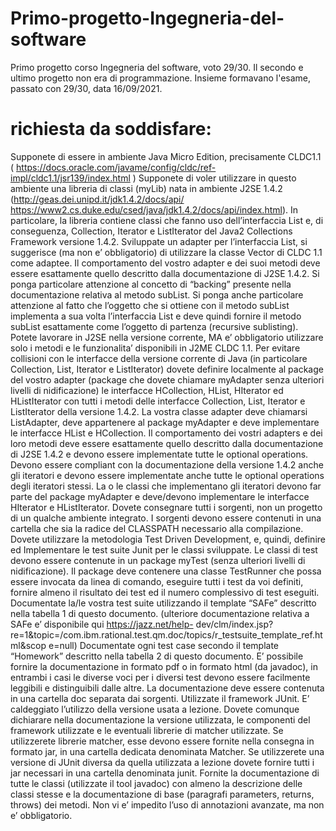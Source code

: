 # Primo-progetto-Ingegneria-del-software
Primo progetto corso Ingegneria del software, voto 29/30. Il secondo e ultimo progetto non era di programmazione. Insieme formavano l'esame, passato con 29/30, data 16/09/2021. 
# richiesta da soddisfare:
Supponete di essere in ambiente Java Micro Edition, precisamente CLDC1.1
( https://docs.oracle.com/javame/config/cldc/ref-impl/cldc1.1/jsr139/index.html )
Supponete di voler utilizzare in questo ambiente una libreria di classi (myLib) nata in ambiente J2SE 1.4.2
(http://geas.dei.unipd.it/jdk1.4.2/docs/api/ 
https://www2.cs.duke.edu/csed/java/jdk1.4.2/docs/api/index.html).
In particolare, la libreria contiene classi che fanno uso dell’interfaccia List e, di conseguenza, Collection, 
Iterator e ListIterator del Java2 Collections Framework versione 1.4.2.
Sviluppate un adapter per l’interfaccia List, si suggerisce (ma non e’ obbligatorio) di utilizzare la classe
Vector di CLDC 1.1 come adaptee. 
Il comportamento del vostro adapter e dei suoi metodi deve essere esattamente quello descritto dalla 
documentazione di J2SE 1.4.2. Si ponga particolare attenzione al concetto di “backing” presente nella 
documentazione relativa al metodo subList. Si ponga anche particolare attenzione al fatto che l’oggetto che 
si ottiene con il metodo subList implementa a sua volta l’interfaccia List e deve quindi fornire il metodo 
subList esattamente come l’oggetto di partenza (recursive sublisting).
Potete lavorare in J2SE nella versione corrente, MA e’ obbligatorio utilizzare solo i metodi e le funzionalita’ 
disponibili in J2ME CLDC 1.1.
Per evitare collisioni con le interfacce della versione corrente di Java (in particolare Collection, List, Iterator 
e ListIterator) dovete definire localmente al package del vostro adapter (package che dovete chiamare 
myAdapter senza ulteriori livelli di nidificazione) le interfacce HCollection, HList, HIterator ed HListIterator 
con tutti i metodi delle interfacce Collection, List, Iterator e ListIterator della versione 1.4.2.
La vostra classe adapter deve chiamarsi ListAdapter, deve appartenere al package myAdapter e deve
implementare le interfacce HList e HCollection.
Il comportamento dei vostri adapters e dei loro metodi deve essere esattamente quello descritto dalla 
documentazione di J2SE 1.4.2 e devono essere implementate tutte le optional operations.
Devono essere compliant con la documentazione della versione 1.4.2 anche gli iteratori e devono essere 
implementate anche tutte le optional operations degli iteratori stessi. La o le classi che implementano gli 
iteratori devono far parte del package myAdapter e deve/devono implementare le interfacce HIterator e 
HListIterator.
Dovete consegnare tutti i sorgenti, non un progetto di un qualche ambiente integrato. I sorgenti devono 
essere contenuti in una cartella che sia la radice del CLASSPATH necessario alla compilazione.
Dovete utilizzare la metodologia Test Driven Development, e, quindi, definire ed Implementare le test suite 
Junit per le classi sviluppate. Le classi di test devono essere contenute in un package myTest (senza ulteriori 
livelli di nidificazione). Il package deve contenere una classe TestRunner che possa essere invocata da linea 
di comando, eseguire tutti i test da voi definiti, fornire almeno il risultato dei test ed il numero complessivo 
di test eseguiti.
Documentate la/le vostra test suite utilizzando il template “SAFe” descritto nella tabella 1 di questo 
documento. (ulteriore documentazione relativa a SAFe e’ disponibile qui https://jazz.net/help-
dev/clm/index.jsp?re=1&topic=/com.ibm.rational.test.qm.doc/topics/r_testsuite_template_ref.html&scop
e=null)
Documentate ogni test case secondo il template “Homework” descritto nella tabella 2 di questo 
documento.
E’ possibile fornire la documentazione in formato pdf o in formato html (da javadoc), in entrambi i casi le 
diverse voci per i diversi test devono essere facilmente leggibili e distinguibili dalle altre.
La documentazione deve essere contenuta in una cartella doc separata dai sorgenti.
Utilizzate il framework JUnit. E’ caldeggiato l’utilizzo della versione usata a lezione. Dovete comunque 
dichiarare nella documentazione la versione utilizzata, le componenti del framework utilizzate e le 
eventuali librerie di matcher utilizzate. Se utilizzerete librerie matcher, esse devono essere fornite nella 
consegna in formato jar, in una cartella dedicata denominata Matcher. Se utilizzerete una versione di JUnit 
diversa da quella utilizzata a lezione dovete fornire tutti i jar necessari in una cartella denominata junit.
Fornite la documentazione di tutte le classi (utilizzate il tool javadoc) con almeno la descrizione delle classi 
stesse e la documentazione di base (paragrafi parameters, returns, throws) dei metodi. Non vi e’ impedito 
l’uso di annotazioni avanzate, ma non e’ obbligatorio.
